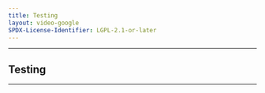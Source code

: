 ```yaml
---
title: Testing
layout: video-google
SPDX-License-Identifier: LGPL-2.1-or-later
---
```


---

##  Testing

<div class="container">
  <video-js id="my-video" class="vjs-fluid vjs-layout-medium" controls preload="auto" poster="/assets/images/moona-cool.jpg">
    <source src="https://xx58j-my.sharepoint.com/:v:/g/personal/akunanime_xx58j_onmicrosoft_com/EcoOTGxEuRdNri9pCvsNc90BynBTW07P4GyMycxry4BWvw?download=1" type="video/mp4"/>
    <source src="https://teldrive.ayam.eu.org/api/files/adfo6gE5JzrStmqq/stream/pekolive-1080p60.mp4?hash=fd8aaf90b65f90e56214f69e264bd944" type="video/mp4"/>
  </video-js>
</div>
<script>
document.addEventListener('DOMContentLoaded', function() {
    var video = document.getElementById('my-video');
    var sources = video.getElementsByTagName('source');
    
    video.addEventListener('error', function() {
        // Iterate through all sources except the current one
        for (var i = 0; i < sources.length; i++) {
            if (sources[i].src !== video.src) {
                video.src = sources[i].src;
                video.load();
                break;
            }
        }
    });
});
</script>

---
